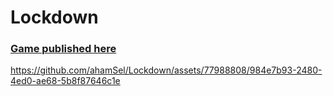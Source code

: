 # Lockdown
<h3><a href="[URL](https://aaess.itch.io/game-without-art)" target="_blank">Game published here</a></h3>

https://github.com/ahamSel/Lockdown/assets/77988808/984e7b93-2480-4ed0-ae68-5b8f87646c1e

